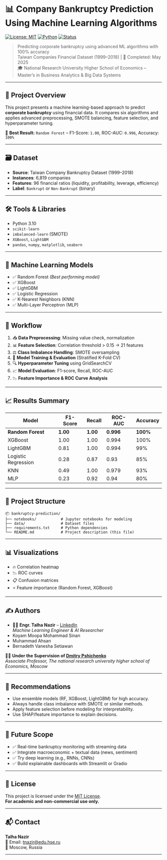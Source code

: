 
# 📊 Company Bankruptcy Prediction Using Machine Learning Algorithms

[![License: MIT](https://img.shields.io/badge/license-MIT-green.svg)](https://opensource.org/licenses/MIT)
[![Python](https://img.shields.io/badge/Python-3.10-blue.svg)](https://www.python.org/)
[![Status](https://img.shields.io/badge/status-Completed-brightgreen.svg)]()

> Predicting corporate bankruptcy using advanced ML algorithms with 100% accuracy  
> Taiwan Companies Financial Dataset (1999–2018) | 📅 Completed: May 2025  
> 🎓 National Research University Higher School of Economics – Master’s in Business Analytics & Big Data Systems

---

## 🧠 Project Overview

This project presents a machine learning-based approach to predict **corporate bankruptcy** using financial data. It compares six algorithms and applies advanced preprocessing, SMOTE balancing, feature selection, and hyperparameter tuning.

📌 **Best Result:** `Random Forest` – F1-Score: `1.00`, ROC-AUC: `0.996`, Accuracy: `100%`

---

## 🗃️ Dataset

- **Source**: Taiwan Company Bankruptcy Dataset (1999–2018)
- **Instances**: 6,819 companies
- **Features**: 96 financial ratios (liquidity, profitability, leverage, efficiency)
- **Label**: `Bankrupt` or `Non-Bankrupt` (binary)

---

## 🛠️ Tools & Libraries

- Python 3.10  
- `scikit-learn`  
- `imbalanced-learn` (SMOTE)  
- `XGBoost`, `LightGBM`  
- `pandas`, `numpy`, `matplotlib`, `seaborn`

---

## 🤖 Machine Learning Models

- ✅ Random Forest *(Best performing model)*
- ✅ XGBoost
- ✅ LightGBM
- ✅ Logistic Regression
- ✅ K-Nearest Neighbors (KNN)
- ✅ Multi-Layer Perceptron (MLP)

---

## 🔁 Workflow

1. 📥 **Data Preprocessing**: Missing value check, normalization
2. 📊 **Feature Selection**: Correlation threshold > 0.15 → 21 features
3. ⚖️ **Class Imbalance Handling**: SMOTE oversampling
4. 🤖 **Model Training & Evaluation** (Stratified K-Fold CV)
5. 🔍 **Hyperparameter Tuning** using GridSearchCV
6. 📈 **Model Evaluation**: F1-score, Recall, ROC-AUC
7. 📉 **Feature Importance & ROC Curve Analysis**

---

## 📈 Results Summary

| Model               | F1-Score | Recall | ROC-AUC | Accuracy |
|--------------------|----------|--------|---------|----------|
| **Random Forest**   | **1.00** | **1.00** | **0.996** | **100%** |
| XGBoost             | 1.00     | 1.00   | 0.994   | 100%     |
| LightGBM            | 0.81     | 1.00   | 0.994   | 99%      |
| Logistic Regression | 0.28     | 0.87   | 0.93    | 85%      |
| KNN                 | 0.49     | 1.00   | 0.979   | 93%      |
| MLP                 | 0.23     | 0.92   | 0.94    | 80%      |

---

## 📁 Project Structure

```
📦 bankruptcy-prediction/
├── notebooks/           # Jupyter notebooks for modeling
├── data/                # Dataset files
├── requirements.txt     # Python dependencies
└── README.md            # Project description (this file)
```

---

## 📊 Visualizations

- 🔥 Correlation heatmap  
- 📉 ROC curves  
- 📋 Confusion matrices  
- ⭐ Feature importance (Random Forest, XGBoost)

---

## ✍️ Authors

- 👨‍🔬 **Engr. Talha Nazir** – [LinkedIn](https://www.linkedin.com/in/engr-talha-nazir-7b7790201/)  
  *Machine Learning Engineer & AI Researcher*  
- Koyam Moopa Mohammad Sinan  
- Muhammad Ahsan  
- Bernadeth Vanesha Setiawan  

👨‍🏫 **Under the Supervision of [Dmitry Pshichenko](https://www.hse.ru/en/org/persons/795141317/#sci)**  
*Associate Professor, The national research university higher school of Economics, Moscow*

---

## 🧭 Recommendations

- Use ensemble models (RF, XGBoost, LightGBM) for high accuracy.
- Always handle class imbalance with SMOTE or similar methods.
- Apply feature selection before modeling for interpretability.
- Use SHAP/feature importance to explain decisions.

---

## 🔮 Future Scope

- ✅ Real-time bankruptcy monitoring with streaming data
- ✅ Integrate macroeconomic + textual data (news, sentiment)
- ✅ Try deep learning (e.g., RNNs, CNNs)
- ✅ Build explainable dashboards with Streamlit or Gradio

---

## 📜 License

This project is licensed under the [MIT License](LICENSE).  
**For academic and non-commercial use only.**

---

## 📬 Contact

**Talha Nazir**  
📧 Email: tnazir@edu.hse.ru  
📍 Moscow, Russia

---
